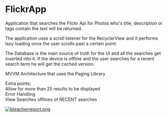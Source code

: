 # FlickrApp

Application that searches the Flickr Api for Photos who's title, description or tags contain the text will be returned. 

The application uses a scroll listener for the RecyclerView and it performs lazy loading once the user scrolls past a certain point.

The Database is the main source of truth for the UI and all the searches get inserted into it. If the device is offline and the user searches for a recent search term he will get the cached version.

MVVM Architecture that uses the Paging Library

Extra points:
  <br>Allow for more than 25 results to be displayed
  <br>Error Handling
  <br>View Searches offlines of RECENT searches

[![bleacherreport.png](https://i.postimg.cc/pXBtqvg0/bleacherreport.png)](https://postimg.cc/4mnMxD4t)
